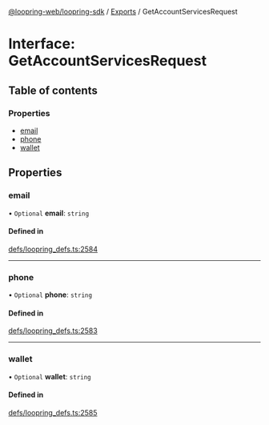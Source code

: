 [@loopring-web/loopring-sdk](../README.md) / [Exports](../modules.md) / GetAccountServicesRequest

# Interface: GetAccountServicesRequest

## Table of contents

### Properties

- [email](GetAccountServicesRequest.md#email)
- [phone](GetAccountServicesRequest.md#phone)
- [wallet](GetAccountServicesRequest.md#wallet)

## Properties

### email

• `Optional` **email**: `string`

#### Defined in

[defs/loopring_defs.ts:2584](https://github.com/Loopring/loopring_sdk/blob/6d0be7c/src/defs/loopring_defs.ts#L2584)

___

### phone

• `Optional` **phone**: `string`

#### Defined in

[defs/loopring_defs.ts:2583](https://github.com/Loopring/loopring_sdk/blob/6d0be7c/src/defs/loopring_defs.ts#L2583)

___

### wallet

• `Optional` **wallet**: `string`

#### Defined in

[defs/loopring_defs.ts:2585](https://github.com/Loopring/loopring_sdk/blob/6d0be7c/src/defs/loopring_defs.ts#L2585)

